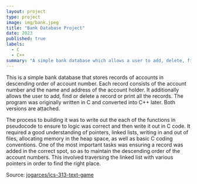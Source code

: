 ```yaml
---
layout: project
type: project
image: img/bank.jpeg
title: "Bank Database Project"
date: 2023
published: true
labels:
  - C
  - C++
summary: "A simple bank database which allows a user to add, delete, find, and print records of accounts. Created as a final project for my ICS212 class."
---
```


This is a simple bank database that stores records of accounts in descending order of account number. Each record consists of the account number and the name and address of the account holder.
It additionally allows the user to add, find or delete a record or print all the records. The program was originally written in C and converted into C++ later. Both versions are attached. 

The process to building it was to write out the each of the functions in pseudocode to ensure to logic was correct and then write it out in C code. 
It required a good understanding of pointers, linked lists, writing in and out of files, allocating memory in the heap space, as well as basic C coding conventions. 
One of the most important tasks was ensuring a record was added in the correct spot, so as to maintain the descending order of the account numbers.
This involved traversing the linked list with various pointers in order to find the right place. 

Source: <a href="https://github.com/jogarces/ics-313-text-game"><i class="large github icon "></i>jogarces/ics-313-text-game</a>
